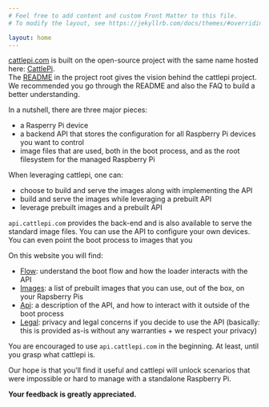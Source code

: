 ```yaml
---
# Feel free to add content and custom Front Matter to this file.
# To modify the layout, see https://jekyllrb.com/docs/themes/#overriding-theme-defaults

layout: home
---
```

[cattlepi.com](https://cattlepi.com) is built on the open-source project with the same name hosted here: [CattlePi](https://github.com/cattlepi/cattlepi).  
The [README](https://github.com/cattlepi/cattlepi/blob/master/README.md) in the project root gives the vision behind the cattlepi project.  
We recommended you go through the README and also the FAQ to build a better understanding. 

In a nutshell, there are three major pieces:
 * a Rasperry Pi device 
 * a backend API that stores the configuration for all Raspberry Pi devices you want to control
 * image files that are used, both in the boot process, and as the root filesystem for the managed Raspberry Pi

When leveraging cattlepi, one can: 
 * choose to build and serve the images along with implementing the API
 * build and serve the images while leveraging a prebuilt API
 * leverage prebuilt images and a prebuilt API

 `api.cattlepi.com` provides the back-end and is also available to serve the standard image files. You can use the API to configure your own devices. You can even point the boot process to images that you 

 On this website you will find:
  * [Flow](flow.md): understand the boot flow and how the loader interacts with the API 
  * [Images](images.md): a list of prebuilt images that you can use, out of the box, on your Rapsberry Pis
  * [Api](api.md): a description of the API, and how to interact with it outside of the boot process
  * [Legal](legal.md): privacy and legal concerns if you decide to use the API (basically: this is provided as-is without any warranties + we respect your privacy)

You are encouraged to use `api.cattlepi.com` in the beginning. At least, until you grasp what cattlepi is.  

Our hope is that you'll find it useful and cattlepi will unlock scenarios that were impossible or hard to manage with a standalone Raspberry Pi.  

**Your feedback is greatly appreciated.**
